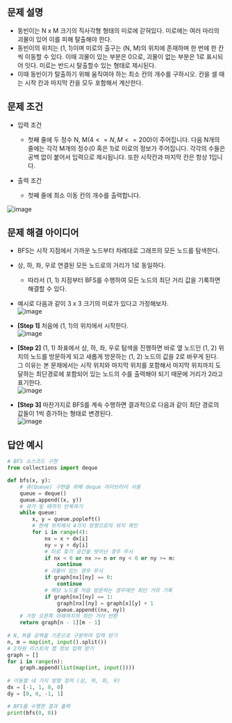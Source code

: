 ## 문제 설명
* 동빈이는 N x M 크기의 직사각형 형태의 미로에 갇혀있다. 미로에는 여러 마리의 괴물이 있어 이를 피해 탈출해야 한다.
* 동빈이의 위치는 (1, 1)이며 미로의 출구는 (N, M)의 위치에 존재하며 한 번에 한 칸씩 이동할 수 있다. 이때 괴물이 있는 부분은 0으로, 괴물이 없는 부분은 1로 표시되어 잇다. 미로는 반드시 탈출할수 있는 형태로 제시된다.
* 이때 동빈이가 탈출하기 위해 움직여야 하는 최소 칸의 개수를 구하시오. 칸을 셀 때는 시작 칸과 마지막 칸을 모두 포함해서 계산한다.


## 문제 조건
* 입력 조건
    * 첫째 줄에 두 정수 N, M($4<=N, M<=200$)이 주어집니다. 다음 N개의 줄에는 각각 M개의 정수(0 혹은 1)로 미로의 정보가 주어집니다. 각각의 수들은 공백 없이 붙어서 입력으로 제시됩니다. 또한 시작칸과 마지막 칸은 항상 1입니다.

* 출력 조건
    * 첫째 줄에 최소 이동 칸의 개수를 출력합니다.

![image](https://user-images.githubusercontent.com/78528903/180182752-56e38c69-2605-4f2e-93df-e7335585f2b3.png)

## 문제 해결 아이디어
* BFS는 시작 지점에서 가까운 노드부터 차례대로 그래프의 모든 노드를 탐색한다.
* 상, 하, 좌, 우로 연결된 모든 노드로의 거리가 1로 동일하다.
    * 따라서 (1, 1) 지점부터 BFS를 수행하여 모든 노드의 최단 거리 값을 기록하면 해결할 수 있다.
* 예시로 다음과 같이 3 x 3 크기의 미로가 있다고 가정해보자.  
![image](https://user-images.githubusercontent.com/78528903/180183132-c271951f-12ba-40bc-9a08-849d269dceda.png)

* **[Step 1]** 처음에 (1, 1)의 위치에서 시작한다.  
![image](https://user-images.githubusercontent.com/78528903/180183328-a86ce39e-e1b3-4da1-b298-392d78ed9f20.png)

* **[Step 2]** (1, 1) 좌표에서 상, 하, 좌, 우로 탐색을 진행하면 바로 옆 노드인 (1, 2) 위치의 노드를 방문하게 되고 새롭게 방문하는 (1, 2) 노드의 값을 2로 바꾸게 된다.  
그 이유는 본 문제에서는 시작 위치와 마지막 위치를 포함해서 마지막 위치까지 도달하는 최단경로에 포함되어 있는 노드의 수를 출력해야 되기 때문에 거리가 2라고 표기한다.  
![image](https://user-images.githubusercontent.com/78528903/180183498-25774a69-1994-4dd2-9f2a-e616cfe1c499.png)

* **[Step 3]** 마찬가지로 BFS를 계속 수행하면 결과적으로 다음과 같이 최단 경로의 값들이 1씩 증가하는 형태로 변경된다.  
![image](https://user-images.githubusercontent.com/78528903/180184144-ae9fbeb0-5f2c-4fce-97e8-d2b6540fc05d.png)

## 답안 예시
```python
# BFS 소스코드 구현
from collections import deque

def bfs(x, y):
    # 큐(Queue) 구현을 위해 deque 라이브러리 사용
    queue = deque()
    queue.append((x, y))
    # 큐가 빌 때까지 반복하기
    while queue:
        x, y = queue.popleft()
        # 현재 위치에서 4가지 방향으로의 위치 확인
        for i in range(4):
            nx = x + dx[i]
            ny = y + dy[i]
            # 미로 찾기 공간을 벗어난 경우 무시
            if nx < 0 or nx >= n or ny < 0 or ny >= m:
                continue
            # 괴물이 있는 경우 무시
            if graph[nx][ny] == 0:
                continue
            # 해당 노드를 처음 방문하는 경우에만 최단 거리 기록
            if graph[nx][ny] == 1:
                graph[nx][ny] = graph[x][y] + 1
                queue.append((nx, ny))
    # 가장 오른쪽 아래까지의 최단 거리 반환
    return graph[n - 1][m - 1]
    
# N, M을 공백을 기준으로 구분하여 입력 받기
n, m = map(int, input().split())
# 2차원 리스트의 맵 정보 입력 받기
graph = []
for i in range(n):
    graph.append(list(map(int, input())))
    
# 이동할 네 가지 방향 정의 (상, 하, 좌, 우)
dx = [-1, 1, 0, 0]
dy = [0, 0, -1, 1]

# BFS를 수행한 결과 출력
print(bfs(0, 0))
```

